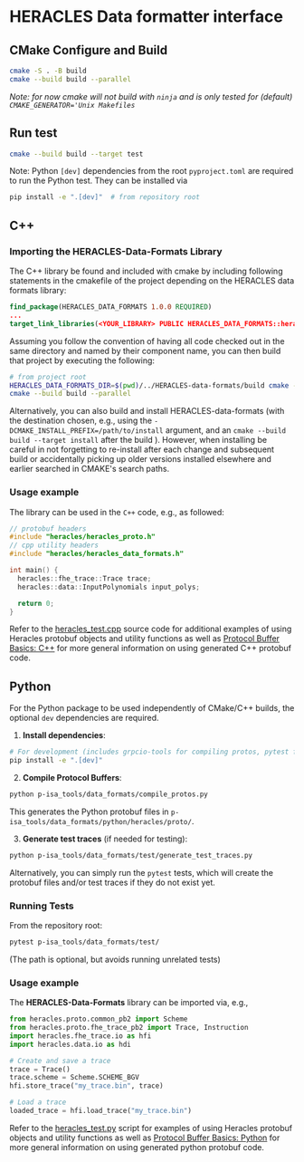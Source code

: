 # HERACLES Data formatter interface

## CMake Configure and Build
```bash
cmake -S . -B build
cmake --build build --parallel
```
_Note: for now cmake will _not build with `ninja`_ and is only tested for
(default) `CMAKE_GENERATOR='Unix Makefiles`_


## Run test
```bash
cmake --build build --target test
```

Note: Python `[dev]` dependencies from the root `pyproject.toml` are required to run the Python test. They can be installed via
```bash
pip install -e ".[dev]"  # from repository root
```

## C++

### Importing the **HERACLES-Data-Formats** Library

The C++ library be found and included with cmake by including
following statements in the cmakefile of the project depending on the
HERACLES data formats library:
```cmake
find_package(HERACLES_DATA_FORMATS 1.0.0 REQUIRED)
...
target_link_libraries(<YOUR_LIBRARY> PUBLIC HERACLES_DATA_FORMATS::heracles_data_formats)
```
Assuming you follow the convention of having all code
checked out in the same directory and named by their component name, you
can then build that project by executing the following:

```bash
# from project root
HERACLES_DATA_FORMATS_DIR=$(pwd)/../HERACLES-data-formats/build cmake -S . -B build
cmake --build build --parallel
```
Alternatively, you can also build and install HERACLES-data-formats
(with the destination chosen, e.g., using the
`-DCMAKE_INSTALL_PREFIX=/path/to/install` argument, and an `cmake
--build build --target install` after the build ).  However,  when
installing be careful in not forgetting to re-install
after each change and subsequent build or accidentally picking up
older versions installed elsewhere and earlier searched in CMAKE's
search paths.


### Usage example
The library can be used in the ```C++``` code, e.g., as followed:
```c++
// protobuf headers
#include "heracles/heracles_proto.h"
// cpp utility headers
#include "heracles/heracles_data_formats.h"

int main() {
  heracles::fhe_trace::Trace trace;
  heracles::data::InputPolynomials input_polys;

  return 0;
}
```
Refer to the [heracles_test.cpp](src/data_formats/test/heracles_test.cpp) source
code for additional examples of using Heracles protobuf objects and
utility functions as well as [Protocol Buffer Basics:
C++](https://protobuf.dev/getting-started/cpptutorial/) for more
general information on using generated C++ protobuf code.


## Python


For the Python package to be used independently of CMake/C++ builds, the optional `dev` dependencies are required.

1. **Install dependencies**:
```bash
# For development (includes grpcio-tools for compiling protos, pytest for testing)
pip install -e ".[dev]"
```

2. **Compile Protocol Buffers**:
```bash
python p-isa_tools/data_formats/compile_protos.py
```

This generates the Python protobuf files in `p-isa_tools/data_formats/python/heracles/proto/`.

3. **Generate test traces** (if needed for testing):
```bash
python p-isa_tools/data_formats/test/generate_test_traces.py
```
Alternatively, you can simply run the `pytest` tests, which will create the protobuf files and/or test traces if they do not exist yet.

### Running Tests

From the repository root:
```bash
pytest p-isa_tools/data_formats/test/
```
(The path is optional, but avoids running unrelated tests)

### Usage example
The **HERACLES-Data-Formats** library can be imported via, e.g.,
```python
from heracles.proto.common_pb2 import Scheme
from heracles.proto.fhe_trace_pb2 import Trace, Instruction
import heracles.fhe_trace.io as hfi
import heracles.data.io as hdi

# Create and save a trace
trace = Trace()
trace.scheme = Scheme.SCHEME_BGV
hfi.store_trace("my_trace.bin", trace)

# Load a trace
loaded_trace = hfi.load_trace("my_trace.bin")
```

Refer to the [heracles_test.py](test/heracles_test.py) script for
examples of using Heracles protobuf objects and utility functions as
well as [Protocol Buffer Basics:
Python](https://protobuf.dev/getting-started/pythontutorial/) for more
general information on using generated python protobuf code.
